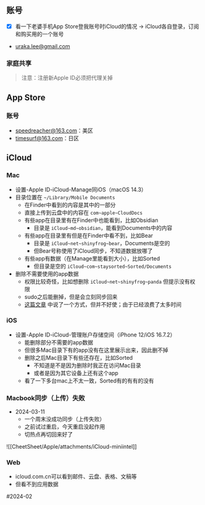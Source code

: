 ## 账号
- [x] 看一下老婆手机App Store登我账号时iCloud的情况 -> iCloud各自登录，订阅和购买用的一个账号
- uraka.lee@gmail.com

### 家庭共享
> 注意：注册新Apple ID必须把代理关掉

## App Store
### 账号
- speedreacher@163.com：美区
- timesurf@163.com：日区

## iCloud
### Mac
- 设置-Apple ID-iCloud-Manage同iOS（macOS 14.3）
- 目录位置在 `~/Library/Mobile Documents`
	- 在Finder中看到的内容是其中的一部分
	- 直接上传到云盘中的内容在 `com~apple~CloudDocs`
	- 有些app在目录里有在Finder中也能看到，比如Obsidian
		- 目录是 `iCloud~md~obsidian`，能看到Documents中的内容
	- 有些app在目录里有但是在Finder中看不到，比如Bear
		- 目录是 `iCloud~net~shinyfrog~bear`，Documents是空的
		- 但Bear号称使用了iCloud同步，不知道数据放哪了
	- 有些app有数据（在Manage里能看到大小），比如Sorted
		- 但目录是空的 `iCloud~com~staysorted~Sorted/Documents`
- 删除不需要使用的app数据
	- 权限比较奇怪，比如想删除 `iCloud~net~shinyfrog~panda` 但提示没有权限
	- sudo之后能删掉，但是会立刻同步回来
	- [这篇文章](https://apple.stackexchange.com/questions/260224/remove-folders-in-library-mobile-documents) 中说了一个方式，但并不好使；由于已经浪费了太多时间

### iOS
- 设置-Apple ID-iCloud-管理账户存储空间（iPhone 12/iOS 16.7.2）
	- 能删除部分不需要的app数据
	- 但很多Mac目录下有的app没有在这里展示出来，因此删不掉
	- 删除之后Mac目录下有些还存在，比如Sorted
		- 不知道是不是因为删除时我正在访问Mac目录
		- 或者是因为其它设备上还有这个app
	- 看了一下多台mac上不太一致，Sorted有的有有的没有

### Macbook同步（上传）失败
- 2024-03-11
    - 一个周末没成功同步（上传失败）
    - 之前试过重启，今天重启没起作用
    - 切热点再切回来好了

![[CheetSheet/Apple/attachments/iCloud-miniintel]] 

### Web
- icloud.com.cn可以看到邮件、云盘、表格、文稿等
- 但看不到应用数据

#2024-02